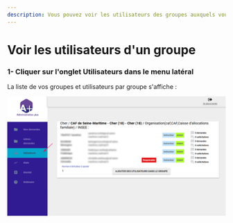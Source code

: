 ```yaml
---
description: Vous pouvez voir les utilisateurs des groupes auxquels vous appartenez.
---
```


# Voir les utilisateurs d'un groupe

### 1- Cliquer sur l'onglet Utilisateurs dans le menu latéral

La liste de vos groupes et utilisateurs par groupe s'affiche :

![](../.gitbook/assets/image%20%287%29.png)



